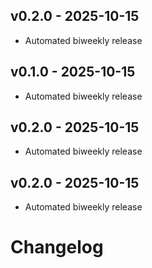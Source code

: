 
## v0.2.0 - 2025-10-15

- Automated biweekly release


## v0.1.0 - 2025-10-15

- Automated biweekly release


## v0.2.0 - 2025-10-15

- Automated biweekly release


## v0.2.0 - 2025-10-15

- Automated biweekly release

# Changelog
